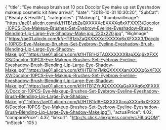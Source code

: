 {
	"title": "Eye makeup brush set  10 pcs Docolor Eye make up set Eyeshadow makeup cosmetic kit New arrival",
	"date": "2018-10-31 10:30:20",
	"SubCat": ["Beauty & Health"],
	"categories": ["Makeup"],
	"thumbnailImage": "https://ae01.alicdn.com/kf/HTB1zbZaQXXXXXcEXXXXq6xXFXXX3/Docolor-10PCS-Eye-Makeup-Brushes-Set-Eyebrow-Eyeline-Eyeshadow-Brush-Blending-Lip-Large-Eye-Shadow-Make.jpg_220x220.jpg",
	"BigImage": ["https://ae01.alicdn.com/kf/HTB1zbZaQXXXXXcEXXXXq6xXFXXX3/Docolor-10PCS-Eye-Makeup-Brushes-Set-Eyebrow-Eyeline-Eyeshadow-Brush-Blending-Lip-Large-Eye-Shadow-Make.jpg","https://ae01.alicdn.com/kf/HTB1H2TAQXXXXXX8apXXq6xXFXXXS/Docolor-10PCS-Eye-Makeup-Brushes-Set-Eyebrow-Eyeline-Eyeshadow-Brush-Blending-Lip-Large-Eye-Shadow-Make.jpg","https://ae01.alicdn.com/kf/HTB1m7MkQXXXXXamXXXXq6xXFXXXV/Docolor-10PCS-Eye-Makeup-Brushes-Set-Eyebrow-Eyeline-Eyeshadow-Brush-Blending-Lip-Large-Eye-Shadow-Make.jpg","https://ae01.alicdn.com/kf/HTB1ZYrJQXXXXXaGaXXXq6xXFXXXX/Docolor-10PCS-Eye-Makeup-Brushes-Set-Eyebrow-Eyeline-Eyeshadow-Brush-Blending-Lip-Large-Eye-Shadow-Make.jpg","https://ae01.alicdn.com/kf/HTB1td6HQXXXXXcoaXXXq6xXFXXX6/Docolor-10PCS-Eye-Makeup-Brushes-Set-Eyebrow-Eyeline-Eyeshadow-Brush-Blending-Lip-Large-Eye-Shadow-Make.jpg"],
	"actualPrice": 4.02,
	"comparePrice": 4.37,
	"linkurl": "http://s.click.aliexpress.com/e/c76LqQOM",
	"inStock": 105
}
